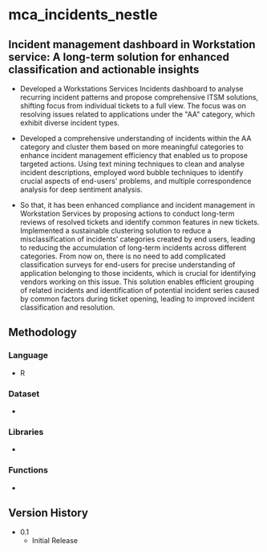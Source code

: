 # mca_incidents_nestle


## Incident management dashboard in Workstation service: A long-term solution for enhanced classification and actionable insights

* Developed a Workstations Services Incidents dashboard to analyse recurring incident patterns and propose comprehensive ITSM solutions, shifting focus from individual tickets to a full view. The focus was on resolving issues related to applications under the "AA" category, which exhibit diverse incident types.


* Developed a comprehensive understanding of incidents within the AA category and cluster them based on more meaningful categories to enhance incident management efficiency that enabled us to propose targeted actions. Using text mining techniques to clean and analyse incident descriptions, employed word bubble techniques to identify crucial aspects of end-users' problems, and multiple correspondence analysis for deep sentiment analysis.

* So that, it has been enhanced compliance and incident management in Workstation Services by proposing actions to conduct long-term reviews of resolved tickets and identify common features in new tickets. Implemented a sustainable clustering solution to reduce a misclassification of incidents’ categories created by end users, leading to reducing the accumulation of long-term incidents across different categories. From now on, there is no need to add complicated classification surveys for end-users for precise understanding of application belonging to those incidents, which is crucial for identifying vendors working on this issue. This solution enables efficient grouping of related incidents and identification of potential incident series caused by common factors during ticket opening, leading to improved incident classification and resolution.

 ## Methodology

  ### Language 
 * R
  ### Dataset 
 *
  ### Libraries 
 *
  ### Functions 
 *
## Version History


* 0.1
    * Initial Release

